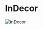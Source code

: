 # InDecor

![inDecor]([URL_da_Imagem](https://portfolio-douglas-six.vercel.app/img/screenshots/inDecorLG.png))
